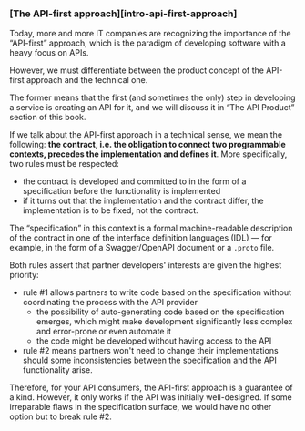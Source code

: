 ### [The API-first approach][intro-api-first-approach]

Today, more and more IT companies are recognizing the importance of the “API-first” approach, which is the paradigm of developing software with a heavy focus on APIs.

However, we must differentiate between the product concept of the API-first approach and the technical one.

The former means that the first (and sometimes the only) step in developing a service is creating an API for it, and we will discuss it in “The API Product” section of this book.

If we talk about the API-first approach in a technical sense, we mean the following: **the contract, i.e. the obligation to connect two programmable contexts, precedes the implementation and defines it**. More specifically, two rules must be respected:
  * the contract is developed and committed to in the form of a specification before the functionality is implemented
  * if it turns out that the implementation and the contract differ, the implementation is to be fixed, not the contract.

The “specification” in this context is a formal machine-readable description of the contract in one of the interface definition languages (IDL) — for example, in the form of a Swagger/OpenAPI document or a `.proto` file.

Both rules assert that partner developers' interests are given the highest priority:
  * rule \#1 allows partners to write code based on the specification without coordinating the process with the API provider
    * the possibility of auto-generating code based on the specification emerges, which might make development significantly less complex and error-prone or even automate it
    * the code might be developed without having access to the API
  * rule \#2 means partners won't need to change their implementations should some inconsistencies between the specification and the API functionality arise.

Therefore, for your API consumers, the API-first approach is a guarantee of a kind. However, it only works if the API was initially well-designed. If some irreparable flaws in the specification surface, we would have no other option but to break rule \#2.